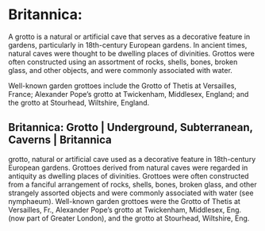 
# Britannica:
A grotto is a natural or artificial cave that serves as a decorative feature
in gardens, particularly in 18th-century European gardens. In ancient times,
natural caves were thought to be dwelling places of divinities. Grottos were
often constructed using an assortment of rocks, shells, bones, broken glass,
and other objects, and were commonly associated with water.

Well-known garden grottoes include the Grotto of Thetis at Versailles, France;
Alexander Pope’s grotto at Twickenham, Middlesex, England; and the grotto at
Stourhead, Wiltshire, England.



## Britannica: Grotto | Underground, Subterranean, Caverns | Britannica
grotto,   natural or artificial cave used as a decorative feature in 18th-century European gardens. Grottoes derived from natural caves were regarded in antiquity as dwelling places of divinities. Grottoes were often constructed from a fanciful arrangement of rocks, shells, bones, broken glass, and other strangely assorted objects and were commonly associated with water (see nymphaeum).
Well-known garden grottoes were the Grotto of Thetis at Versailles, Fr., Alexander Pope’s grotto at Twickenham, Middlesex, Eng. (now part of Greater London), and the grotto at Stourhead, Wiltshire, Eng.
